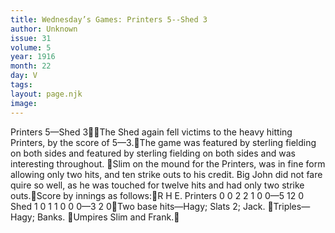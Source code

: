 ```yaml
---
title: Wednesday’s Games: Printers 5--Shed 3
author: Unknown
issue: 31
volume: 5
year: 1916
month: 22
day: V
tags:
layout: page.njk
image:
---
```

Printers 5—Shed 3The Shed again fell victims to the heavy hitting Printers, by the score of 5—3.The game was featured by sterling fielding on both sides and featured by sterling fielding on both sides and was interesting throughout. Slim on the mound for the Printers, was in fine form allowing only two hits, and ten strike outs to his credit. Big John did not fare quire so well, as he was touched for twelve hits and had only two strike outs.Score by innings as follows:R H E. Printers 0 0 2 2 1 0 0—5 12 0 Shed 1 0 1 1 0 0 0—3 2 0Two base hits—Hagy; Slats 2; Jack. Triples—Hagy; Banks. Umpires Slim and Frank.
